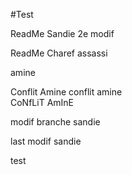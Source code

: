 #Test


ReadMe Sandie 2e modif

ReadMe Charef assassi

amine

Conflit Amine
conflit amine  
CoNfLiT AmInE



modif branche sandie 

last modif sandie

test
